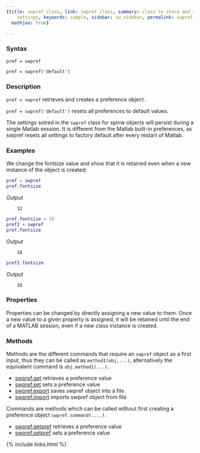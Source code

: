 ```yaml
---
{title: swpref class, link: swpref class, summary: class to store and retrieve persistent
    settings, keywords: sample, sidebar: sw_sidebar, permalink: swpref, folder: swpref,
  mathjax: true}

---
```

 
### Syntax
 
`pref = swpref`
 
`pref = swpref('default')`
 
### Description
 
`pref = swpref` retrieves and creates a preference object.
 
`pref = swpref('default')` resets all preferences to default values.
 
The settings sotred in the `swpref` class for spinw objects will
persist during a single Matlab session. It is different from the
Matlab built-in preferences, as swpref resets all settings to factory
default after every restart of Matlab.
 
### Examples
 
We change the fontsize value and show that it is retained even when a
new instance of the object is created:
 
```matlab
pref = swpref
pref.fontsize
```
*Output*
```
    12
```
 
```matlab
pref.fontsize = 18
pref2 = swpref
pref.fontsize
```
*Output*
```
    18
```
 
```matlab
pref2.fontsize
```
*Output*
```
    18
```
 
 
### Properties
 
Properties can be changed by directly assigning a new value to them.
Once a new value to a given property is assigned, it will be retained
until the end of a MATLAB session, even if a new class instance is
created.
 
### Methods
 
Methods are the different commands that require an `swpref` object as
a first input, thus they can be called as `method1(obj,...)`,
alternatively the equivalent command is `obj.method1(...)`.
 
* [swpref.get](swpref_get) retrieves a preference value
* [swpref.set](swpref_set) sets a preference value
* [swpref.export](swpref_export) saves swpref object into a file
* [swpref.import](swpref_import) imports swpref object from file
 
Commands are methods which can be called without first creating a
preference object `swpref.command(....)`.
 
* [swpref.getpref](swpref_getpref) retrieves a preference value
* [swpref.setpref](swpref_setpref) sets a preference value
 

{% include links.html %}
